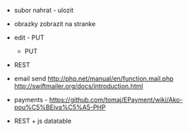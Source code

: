 + subor nahrat - ulozit
- obrazky zobrazit na stranke 


- edit - PUT
	- PUT

- REST

- email send
http://php.net/manual/en/function.mail.php
http://swiftmailer.org/docs/introduction.html

- payments - https://github.com/tomaj/EPayment/wiki/Ako-pou%C5%BEiva%C5%A5-PHP


- REST + js datatable
